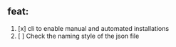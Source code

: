 ## feat:

1. [x] cli to enable manual and automated installations
2. [ ] Check the naming style of the json file
